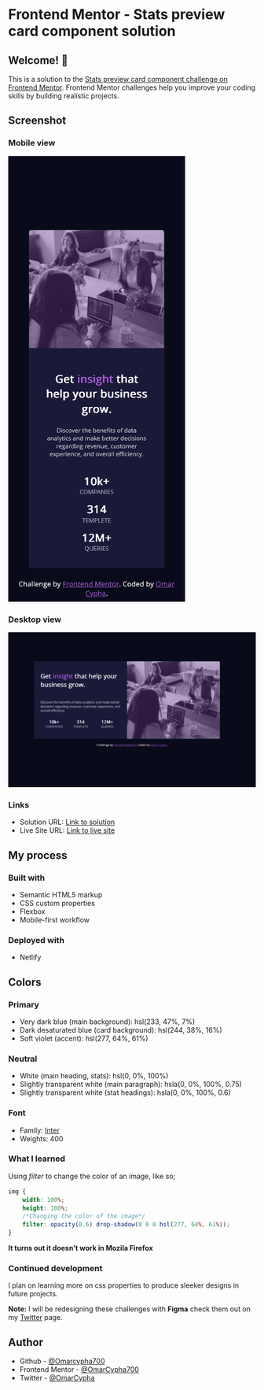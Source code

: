 # Frontend Mentor - Stats preview card component solution

## Welcome! 👋

This is a solution to the [Stats preview card component challenge on Frontend Mentor](https://www.frontendmentor.io/challenges/stats-preview-card-component-8JqbgoU62). Frontend Mentor challenges help you improve your coding skills by building realistic projects. 


## Screenshot

### Mobile view

![Mobile view](./images/Screenshot_Mobile-view.png)

### Desktop view

![Mobile view](./images/Screenshot_Desktop-view.png)

### Links

- Solution URL: [Link to solution](https://your-solution-url.com)
- Live Site URL: [Link to live site](https://your-live-site-url.com)

## My process

### Built with

- Semantic HTML5 markup
- CSS custom properties
- Flexbox
- Mobile-first workflow

### Deployed with
- Netlify

## Colors

### Primary

- Very dark blue (main background): hsl(233, 47%, 7%)
- Dark desaturated blue (card background): hsl(244, 38%, 16%)
- Soft violet (accent): hsl(277, 64%, 61%)

### Neutral

- White (main heading, stats): hsl(0, 0%, 100%)
- Slightly transparent white (main paragraph): hsla(0, 0%, 100%, 0.75)
- Slightly transparent white (stat headings): hsla(0, 0%, 100%, 0.6)

### Font

- Family: [Inter](https://fonts.google.com/specimen/Inter)
- Weights: 400

### What I learned

Using _filter_ to change the color of an image, like so;

```css
img {
    width: 100%;
    height: 100%;
    /*Changing the color of the image*/
    filter: opacity(0.6) drop-shadow(0 0 0 hsl(277, 64%, 61%));
}
```
**It turns out it doesn't work in Mozila Firefox**

### Continued development

I plan on learning more on css properties to produce sleeker designs in future projects.

**Note:** I will be redesigning these challenges with **Figma** check them out on my [Twitter](https://www.twitter.com/OmarCypha) page.

## Author
- Github - [@Omarcypha700](https://github.com/OmarCypha700)
- Frontend Mentor - [@OmarCypha700](https://www.frontendmentor.io/profile/OmarCypha700)
- Twitter - [@OmarCypha](https://www.twitter.com/OmarCypha)